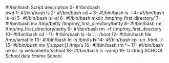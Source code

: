 #!/bin/bash
Script description
0-
#!/bin/bash				
pwd
1-
#!/bin/bash
ls
2-
#!/bin/bash
cd ~
3-
#!/bin/bash
ls -l
4-
#!/bin/bash
ls -al
5-
#!/bin/bash
ls -al
6-
#!/bin/bash
mkdir /tmp/my_first_directory/
7-
#!/bin/bash
mv /tmp/betty /tmp/my_first_directory/betty
8-
#!/bin/bash
rm /tmp/my_first_directory/betty
9-
#!/bin/bash
rm -rf /tmp/my_first_directory
10-
#!/bin/bash
cd -
11-
#!/bin/bash
ls -la . .. /boot
12-
#!/bin/bash
file /tmp/iamafile
13-
#!/bin/bash
ln -s /bin/ls __ls__
14-
#!/bin/bash
cp -un *.html ../
15-
#!/bin/bash
mv [[:upper:]]* /tmp/u
16-
#!/bin/bash
rm *~
17-
#!/bin/bash
mkdir -p welcome/to/school
18-
#!/bin/bash
ls -vamp
19-
0 string SCHOOL School data
!:mime School


